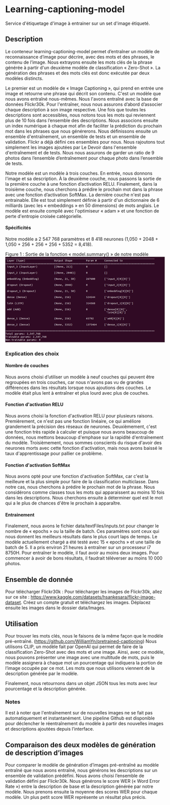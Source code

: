 # Learning-captioning-model
Service d'étiquetage d'image à entrainer sur un set d'image étiqueté.

## Description
Le conteneur learning-captioning-model permet d’entraîner un modèle de reconnaissance d’image pour décrire, avec des mots et des phrases, le contenu de l’image. Nous extrayons ensuite les mots clés de la phrase générée à partir d'un deuxième modèle de classification « Zero-Shot ». La génération des phrases et des mots clés est donc exécutée par deux modèles distincts.
 
Le premier est un modèle de « Image Captioning », qui prend en entrée une image et retourne une phrase qui décrit son contenu. C'est un modèle que nous avons entraîné nous-mêmes. Nous l'avons entraîné avec la base de données Flickr30k. Pour l'entraîner, nous nous assurons d’abord d’associer chaque description à son image respective. Une fois que toutes les descriptions sont accessibles, nous notons tous les mots qui reviennent plus de 10 fois dans l’ensemble des descriptions. Nous associons ensuite un index numérique à chaque mot afin de faciliter la prédiction du prochain mot dans les phrases que nous générerons. Nous définissons ensuite un ensemble d'entraînement, un ensemble de tests et un ensemble de validation. Flickr a déjà défini ces ensembles pour nous. Nous rajoutons tout simplement les images ajoutées par Le Devoir dans l'ensemble d'entraînement et de tests. Nous nous assurons de garder un ratio de 9 photos dans l’ensemble d’entraînement pour chaque photo dans l’ensemble de tests.
 
Notre modèle est un modèle à trois couches. En entrée, nous donnons l'image et sa description. À la deuxième couche, nous passons la sortie de la première couche à une fonction d’activation RELU. Finalement, dans la troisième couche, nous cherchons à prédire le prochain mot dans la phrase avec une fonction d’activation SoftMax. La dernière couche n'est pas entrainable. Elle est tout simplement définie à partir d'un dictionnaire de 6 milliards (avec les « embeddings » en 50 dimensions) de mots anglais. Le modèle est ensuite compilé avec l'optimiseur « adam » et une fonction de perte d'entropie croisée catégorielle.
 
#### Spécificités
Notre modèle a 2 547 768 paramètres et 8 418 neurones (1,050 + 2048 + 1,050 + 256 + 256 + 256 + 5352 = 8,418).

Figure 1 : Sortie de la fonction « model.summary() » de notre modèle
![Figure 1](https://github.com/WilliamYn/learning-captioning-model/blob/main/figures/Picture1.png)

### Explication des choix

#### Nombre de couches 
Nous avons choisi d’utiliser un modèle à neuf couches qui peuvent être regroupées en trois couches, car nous n'avons pas vu de grandes différences dans les résultats lorsque nous ajoutions des couches. Le modèle était plus lent à entraîner et plus lourd avec plus de couches. 

#### Fonction d'activation RELU
Nous avons choisi la fonction d'activation RELU pour plusieurs raisons. Premièrement, ce n'est pas une fonction linéaire, ce qui améliore grandement la précision des réseaux de neurones. Deuxièmement, c'est une fonction très rapide à calculer et puisque nous avons beaucoup de données, nous mettons beaucoup d'emphase sur la rapidité d'entraînement du modèle. Troisièmement, nous sommes conscients du risque d'avoir des neurones morts avec cette fonction d'activation, mais nous avons baissé le taux d'apprentissage pour pallier ce problème.

#### Fonction d'activation SoftMax
Nous avons opté pour une fonction d'activation SoftMax, car c'est la meilleure et la plus simple pour faire de la classification multiclasse. Dans notre cas, nous cherchons à prédire le prochain mot de la phrase. Nous considérons comme classes tous les mots qui apparaissent au moins 10 fois dans les descriptions. Nous cherchons ensuite à déterminer quel est le mot qui a le plus de chances d'être le prochain à apparaître.

#### Entrainement
Finalement, nous avons le fichier data/textFiles/inputs.txt pour changer le nombre de « epochs » ou la taille de batch. Ces paramètres sont ceux qui nous donnent les meilleurs résultats dans le plus court laps de temps. Le modèle actuellement chargé a été testé avec 15 « epochs » et une taille de batch de 5. Il a pris environ 21 heures à entraîner sur un processeur i7 8750H. Pour entraîner le modèle, il faut avoir au moins deux images. Pour commencer à avoir de bons résultats, il faudrait téléverser au moins 10 000 photos. 


## Ensemble de donnée
Pour télécharger Flickr30k : Pour télécharger les images de Flickr30k, allez sur ce site : https://www.kaggle.com/datasets/hsankesara/flickr-image-dataset. Créez un compte gratuit et téléchargez les images. Déplacez ensuite les images dans le dossier data/Images.

## Utilisation
Pour trouver les mots clés, nous le faisons de la même façon que le modèle pré-entraîné. (https://github.com/WilliamYn/pretrained-captioning)
Nous utilisons CLIP, un modèle fait par OpenAI qui permet de faire de la classification Zero-Shot avec des mots et une image. Ainsi, avec ce modèle, nous pouvons présenter une image avec une multitude de mots, puis le modèle assignera à chaque mot un pourcentage qui indiquera la portion de l’image occupée par ce mot. Les mots que nous utilisons viennent de la description générée par le modèle. 

Finalement, nous retournons dans un objet JSON tous les mots avec leur pourcentage et la description générée. 

### Notes
Il est à noter que l'entraînement sur de nouvelles images ne se fait pas automatiquement et instantanément. Une pipeline Github est disponible pour déclencher le réentraînement du modèle à partir des nouvelles images et descriptions ajoutées depuis l’interface.

## Comparaison des deux modèles de génération de description d’images
Pour comparer le modèle de génération d’images pré-entraîné au modèle entraîné que nous avons entraîné, nous générons les descriptions sur un ensemble de validation prédéfini. Nous avons choisi l’ensemble de validation défini par Flickr30k. Nous générons le score WER (« Word Error Rate ») entre la description de base et la description générée par notre modèle. Nous prenons ensuite la moyenne des scores WER pour chaque modèle. Un plus petit score WER représente un résultat plus précis.

